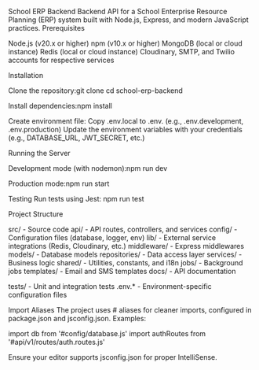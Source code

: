 School ERP Backend
Backend API for a School Enterprise Resource Planning (ERP) system built with Node.js, Express, and modern JavaScript practices.
Prerequisites

Node.js (v20.x or higher)
npm (v10.x or higher)
MongoDB (local or cloud instance)
Redis (local or cloud instance)
Cloudinary, SMTP, and Twilio accounts for respective services

Installation

Clone the repository:git clone <repository-url>
cd school-erp-backend

Install dependencies:npm install

Create environment file:
Copy .env.local to .env.<environment> (e.g., .env.development, .env.production)
Update the environment variables with your credentials (e.g., DATABASE_URL, JWT_SECRET, etc.)

Running the Server

Development mode (with nodemon):npm run dev

Production mode:npm run start

Testing
Run tests using Jest:
npm run test

Project Structure

src/ - Source code
api/ - API routes, controllers, and services
config/ - Configuration files (database, logger, env)
lib/ - External service integrations (Redis, Cloudinary, etc.)
middleware/ - Express middlewares
models/ - Database models
repositories/ - Data access layer
services/ - Business logic
shared/ - Utilities, constants, and i18n
jobs/ - Background jobs
templates/ - Email and SMS templates
docs/ - API documentation

tests/ - Unit and integration tests
.env.\* - Environment-specific configuration files

Import Aliases
The project uses # aliases for cleaner imports, configured in package.json and jsconfig.json. Examples:

import db from '#config/database.js'
import authRoutes from '#api/v1/routes/auth.routes.js'

Ensure your editor supports jsconfig.json for proper IntelliSense.

